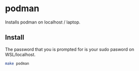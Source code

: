 # podman

Installs podman on localhost / laptop.

## Install

The password that you is prompted for is your sudo pasword on WSL/localhost.

```bash
make podman
```
